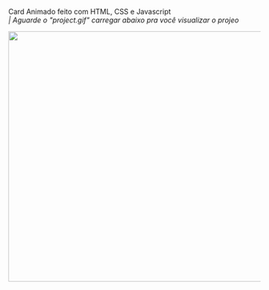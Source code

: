 Card Animado feito com HTML, CSS e Javascript<br>
<i>| Aguarde o "project.gif" carregar abaixo pra você visualizar o projeo</i>
<p align="center">
  <img width="800px" height="500px" src="project.gif">
</p>
